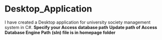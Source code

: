 # Desktop_Application
I have created a Desktop application for university society management system in C#.
**Specify your Access database path**
**Update path of Access Database Engine Path**
**(sln) file is in homepage folder**
